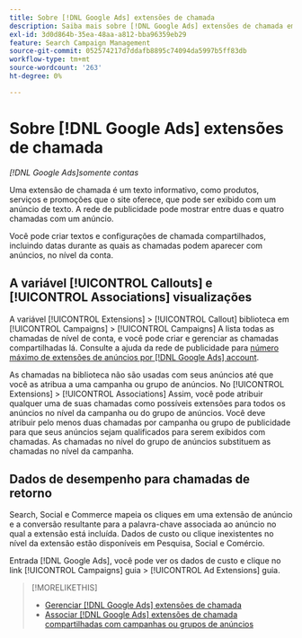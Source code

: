 ```yaml
---
title: Sobre [!DNL Google Ads] extensões de chamada
description: Saiba mais sobre [!DNL Google Ads] extensões de chamada em Pesquisa, Social e Comércio.
exl-id: 3d0d864b-35ea-48aa-a812-bba96359eb29
feature: Search Campaign Management
source-git-commit: 052574217d7ddafb8895c74094da5997b5ff83db
workflow-type: tm+mt
source-wordcount: '263'
ht-degree: 0%

---
```


# Sobre [!DNL Google Ads] extensões de chamada

*[!DNL Google Ads]somente contas*

Uma extensão de chamada é um texto informativo, como produtos, serviços e promoções que o site oferece, que pode ser exibido com um anúncio de texto. A rede de publicidade pode mostrar entre duas e quatro chamadas com um anúncio.

Você pode criar textos e configurações de chamada compartilhados, incluindo datas durante as quais as chamadas podem aparecer com anúncios, no nível da conta.

## A variável [!UICONTROL Callouts] e [!UICONTROL Associations] visualizações

A variável [!UICONTROL Extensions] > [!UICONTROL Callout] biblioteca em [!UICONTROL Campaigns] > [!UICONTROL Campaigns] A lista todas as chamadas de nível de conta, e você pode criar e gerenciar as chamadas compartilhadas lá. Consulte a ajuda da rede de publicidade para [número máximo de extensões de anúncios por [!DNL Google Ads] account](https://support.google.com/google-ads/answer/6372658?hl=en).

As chamadas na biblioteca não são usadas com seus anúncios até que você as atribua a uma campanha ou grupo de anúncios. No [!UICONTROL Extensions] > [!UICONTROL Associations] Assim, você pode atribuir qualquer uma de suas chamadas como possíveis extensões para todos os anúncios no nível da campanha ou do grupo de anúncios. Você deve atribuir pelo menos duas chamadas por campanha ou grupo de publicidade para que seus anúncios sejam qualificados para serem exibidos com chamadas. As chamadas no nível do grupo de anúncios substituem as chamadas no nível da campanha.

## Dados de desempenho para chamadas de retorno

Search, Social e Commerce mapeia os cliques em uma extensão de anúncio e a conversão resultante para a palavra-chave associada ao anúncio no qual a extensão está incluída. Dados de custo ou clique inexistentes no nível da extensão estão disponíveis em Pesquisa, Social e Comércio.

Entrada [!DNL Google Ads], você pode ver os dados de custo e clique no link [!UICONTROL Campaigns] guia > [!UICONTROL Ad Extensions] guia.

>[!MORELIKETHIS]
>
>* [Gerenciar [!DNL Google Ads] extensões de chamada](callout-extension-manage.md)
>* [Associar [!DNL Google Ads] extensões de chamada compartilhadas com campanhas ou grupos de anúncios](callout-extension-associate.md)
